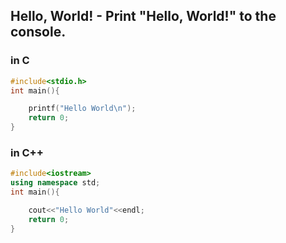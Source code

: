 ## Hello, World! - Print "Hello, World!" to the console.

### in C
```c
#include<stdio.h>
int main(){

    printf("Hello World\n");
    return 0;
}
```

### in C++
```cpp
#include<iostream>
using namespace std;
int main(){

    cout<<"Hello World"<<endl;
    return 0;
}
```